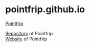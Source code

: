 # pointfrip.github.io

[Pointfrip](https://raw.githubusercontent.com/pointfrip/pointfrip.github.io/main/images/pixel2image.png)

[Repository](https://github.com/metazip/pointfrip) of Pointfrip \
[Website](https://pointfree-interpreter.github.io/) of Pointfrip

